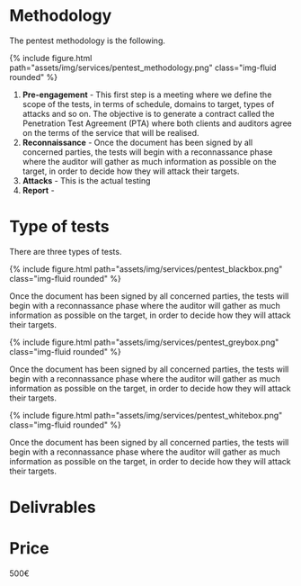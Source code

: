 # Methodology
The pentest methodology is the following.
<div class="col-sm mt-3 mt-md-0">
  {% include figure.html path="assets/img/services/pentest_methodology.png" class="img-fluid rounded" %}
</div>

1. <b>Pre-engagement</b> - This first step is a meeting where we define the scope of the tests, in terms of schedule, domains to target, types of attacks and so on. The objective is to generate a contract called the Penetration Test Agreement (PTA) where both clients and auditors agree on the terms of the service that will be realised.
2. <b>Reconnaissance</b> - Once the document has been signed by all concerned parties, the tests will begin with a reconnassance phase where the auditor will gather as much information as possible on the target, in order to decide how they will attack their targets.
3. <b>Attacks</b> - This is the actual testing
4. <b>Report</b> - 

# Type of tests
There are three types of tests.

<div class="pentest-box">
  {% include figure.html path="assets/img/services/pentest_blackbox.png" class="img-fluid rounded" %}
  <p>Once the document has been signed by all concerned parties, the tests will begin with a reconnassance phase where the auditor will gather as much information as possible on the target, in order to decide how they will attack their targets.</p>
</div>

<div class="pentest-box">
    {% include figure.html path="assets/img/services/pentest_greybox.png" class="img-fluid rounded" %}
    <p>Once the document has been signed by all concerned parties, the tests will begin with a reconnassance phase where the auditor will gather as much information as possible on the target, in order to decide how they will attack their targets.</p>
</div>

<div class="pentest-box">
    {% include figure.html path="assets/img/services/pentest_whitebox.png" class="img-fluid rounded" %}
    <p>Once the document has been signed by all concerned parties, the tests will begin with a reconnassance phase where the auditor will gather as much information as possible on the target, in order to decide how they will attack their targets.</p>
</div>

# Delivrables


# Price
500€
